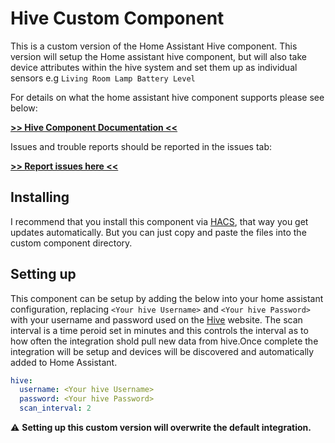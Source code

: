 # Hive Custom Component

This is a custom version of the Home Assistant Hive component.
This version will setup the Home assistant hive component, but will
also take device attributes within the hive system and set them up 
as individual sensors e.g `Living Room Lamp Battery Level`

For details on what the home assistant hive component supports please see below:

[**>> Hive Component Documentation <<**](https://www.home-assistant.io/integrations/hive/)

Issues and trouble reports should be reported in the issues tab:

[**>> Report issues here <<**](https://github.com/Pyhive/HA-Hive-Custom-Component/issues)


## Installing

I recommend that you install this component via [HACS](https://hacs.xyz/),
that way you get updates automatically. But you can just copy and paste the 
files into the custom component directory.

## Setting up

This component can be setup by adding the below into your home assistant 
configuration, replacing `<Your hive Username>` and `<Your hive Password>`
with your username and password used on the [Hive](https://hivehome.com/) website.
The scan interval is a time peroid set in minutes and this controls the interval
as to how often the integration shold pull new data from hive.Once complete the
integration will be setup and devices will be discovered and automatically added
to Home Assistant.

```yaml
hive:
  username: <Your hive Username>
  password: <Your hive Password>
  scan_interval: 2 
```

:warning: **Setting up this custom version will overwrite the default integration.**
